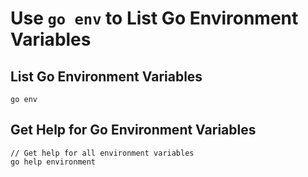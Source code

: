 # Use `go env` to List Go Environment Variables

## List Go Environment Variables
```
go env
```

## Get Help for Go Environment Variables
```
// Get help for all environment variables
go help environment
```
